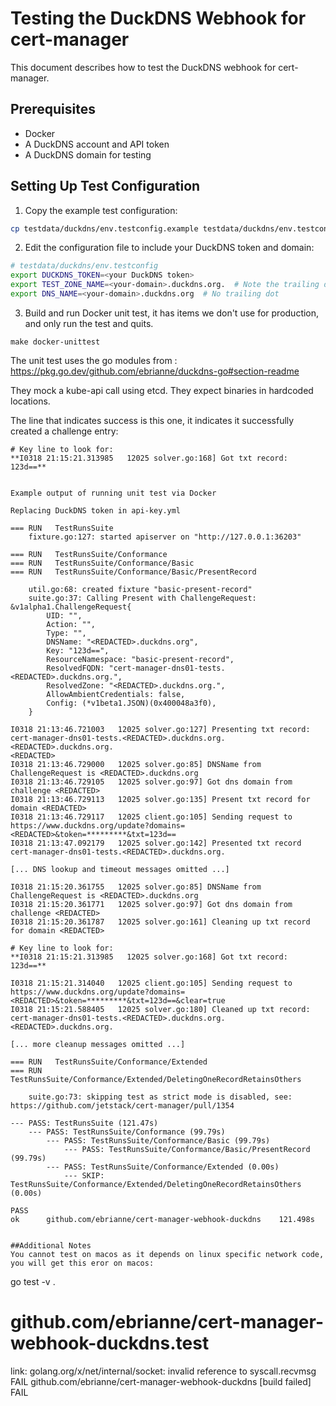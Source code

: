 # Testing the DuckDNS Webhook for cert-manager

This document describes how to test the DuckDNS webhook for cert-manager.

## Prerequisites

- Docker
- A DuckDNS account and API token
- A DuckDNS domain for testing

## Setting Up Test Configuration

1. Copy the example test configuration:

```bash
cp testdata/duckdns/env.testconfig.example testdata/duckdns/env.testconfig
```

2. Edit the configuration file to include your DuckDNS token and domain:

```bash
# testdata/duckdns/env.testconfig
export DUCKDNS_TOKEN=<your DuckDNS token>
export TEST_ZONE_NAME=<your-domain>.duckdns.org.  # Note the trailing dot
export DNS_NAME=<your-domain>.duckdns.org  # No trailing dot
```

3. Build and run Docker unit test, it has items we don't use for production, and only run the test and quits.

```
make docker-unittest
```

The unit test uses the go modules from : https://pkg.go.dev/github.com/ebrianne/duckdns-go#section-readme

They mock a kube-api call using etcd.
They expect binaries in hardcoded locations. 

The line that indicates success is this one, it indicates it successfully created a challenge entry:

```
# Key line to look for:
**I0318 21:15:21.313985   12025 solver.go:168] Got txt record: 123d==**


Example output of running unit test via Docker

Replacing DuckDNS token in api-key.yml

=== RUN   TestRunsSuite
    fixture.go:127: started apiserver on "http://127.0.0.1:36203"

=== RUN   TestRunsSuite/Conformance
=== RUN   TestRunsSuite/Conformance/Basic
=== RUN   TestRunsSuite/Conformance/Basic/PresentRecord

    util.go:68: created fixture "basic-present-record"
    suite.go:37: Calling Present with ChallengeRequest: &v1alpha1.ChallengeRequest{
        UID: "",
        Action: "",
        Type: "",
        DNSName: "<REDACTED>.duckdns.org",
        Key: "123d==",
        ResourceNamespace: "basic-present-record",
        ResolvedFQDN: "cert-manager-dns01-tests.<REDACTED>.duckdns.org.",
        ResolvedZone: "<REDACTED>.duckdns.org.",
        AllowAmbientCredentials: false,
        Config: (*v1beta1.JSON)(0x400048a3f0),
    }

I0318 21:13:46.721003   12025 solver.go:127] Presenting txt record: cert-manager-dns01-tests.<REDACTED>.duckdns.org. <REDACTED>.duckdns.org.
<REDACTED>
I0318 21:13:46.729000   12025 solver.go:85] DNSName from ChallengeRequest is <REDACTED>.duckdns.org
I0318 21:13:46.729105   12025 solver.go:97] Got dns domain from challenge <REDACTED>
I0318 21:13:46.729113   12025 solver.go:135] Present txt record for domain <REDACTED>
I0318 21:13:46.729117   12025 client.go:105] Sending request to https://www.duckdns.org/update?domains=<REDACTED>&token=*********&txt=123d==
I0318 21:13:47.092179   12025 solver.go:142] Presented txt record cert-manager-dns01-tests.<REDACTED>.duckdns.org.

[... DNS lookup and timeout messages omitted ...]

I0318 21:15:20.361755   12025 solver.go:85] DNSName from ChallengeRequest is <REDACTED>.duckdns.org
I0318 21:15:20.361771   12025 solver.go:97] Got dns domain from challenge <REDACTED>
I0318 21:15:20.361787   12025 solver.go:161] Cleaning up txt record for domain <REDACTED>

# Key line to look for:
**I0318 21:15:21.313985   12025 solver.go:168] Got txt record: 123d==**

I0318 21:15:21.314040   12025 client.go:105] Sending request to https://www.duckdns.org/update?domains=<REDACTED>&token=*********&txt=123d==&clear=true
I0318 21:15:21.588405   12025 solver.go:180] Cleaned up txt record: cert-manager-dns01-tests.<REDACTED>.duckdns.org. <REDACTED>.duckdns.org.

[... more cleanup messages omitted ...]

=== RUN   TestRunsSuite/Conformance/Extended
=== RUN   TestRunsSuite/Conformance/Extended/DeletingOneRecordRetainsOthers

    suite.go:73: skipping test as strict mode is disabled, see: https://github.com/jetstack/cert-manager/pull/1354

--- PASS: TestRunsSuite (121.47s)
    --- PASS: TestRunsSuite/Conformance (99.79s)
        --- PASS: TestRunsSuite/Conformance/Basic (99.79s)
            --- PASS: TestRunsSuite/Conformance/Basic/PresentRecord (99.79s)
        --- PASS: TestRunsSuite/Conformance/Extended (0.00s)
            --- SKIP: TestRunsSuite/Conformance/Extended/DeletingOneRecordRetainsOthers (0.00s)

PASS
ok  	github.com/ebrianne/cert-manager-webhook-duckdns	121.498s


##Additional Notes
You cannot test on macos as it depends on linux specific network code, you will get this eror on macos:
```
go test -v .
# github.com/ebrianne/cert-manager-webhook-duckdns.test
link: golang.org/x/net/internal/socket: invalid reference to syscall.recvmsg
FAIL	github.com/ebrianne/cert-manager-webhook-duckdns [build failed]
FAIL
```
